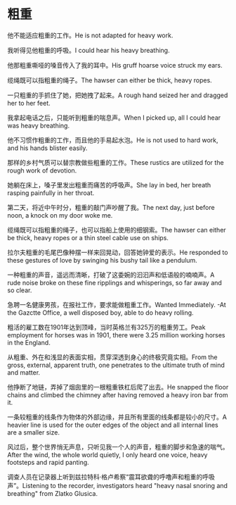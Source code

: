 # 粗重

<p><span class="chinese">他不能适应粗重的工作。</span><span class="english">He is not adapted for heavy work.</span></p>

<p><span class="chinese">我听得见他粗重的呼吸。</span><span class="english">I could hear his heavy breathing.</span></p>

<p><span class="chinese">他那粗重嘶哑的嗓音传入了我的耳中。</span><span class="english">His gruff hoarse voice struck my ears.</span></p>

<p><span class="chinese">缆绳既可以指粗重的绳子。</span><span class="english">The hawser can either be thick, heavy ropes.</span></p>

<p><span class="chinese">一只粗重的手抓住了她，把她拽了起来。</span><span class="english">A rough hand seized her and dragged her to her feet.</span></p>

<p><span class="chinese">我拿起电话之后，只能听到粗重的喘息声。</span><span class="english">When I picked up, all I could hear was heavy breathing.</span></p>

<p><span class="chinese">他不习惯作粗重的工作，而且他的手易起水泡。</span><span class="english">He is not used to hard work, and his hands blister easily.</span></p>

<p><span class="chinese">那样的乡村气质可以替宗教做些粗重的工作。</span><span class="english">These rustics are utilized for the rough work of devotion.</span></p>

<p><span class="chinese">她躺在床上，嗓子里发出粗重而痛苦的呼吸声。</span><span class="english">She lay in bed, her breath rasping painfully in her throat.</span></p>

<p><span class="chinese">第二天，将近中午时分，粗重的敲门声吵醒了我。</span><span class="english">The next day, just before noon, a knock on my door woke me.</span></p>

<p><span class="chinese">缆绳既可以指粗重的绳子，也可以指船上使用的细钢索。</span><span class="english">The hawser can either be thick, heavy ropes or a thin steel cable use on ships.</span></p>

<p><span class="chinese">拉尔夫粗重的毛尾巴像种摆一样来回晃动，回答她钟爱的表示。</span><span class="english">He responded to these gestures of love by swinging his bushy tail like a pendulum.</span></p>

<p><span class="chinese">一种粗重的声音，遥远而清晰，打破了这委婉的汩汩声和低语般的喃喃声。</span><span class="english">A rude noise broke on these fine ripplings and whisperings, so far away and so clear.</span></p>

<p><span class="chinese">急聘一名健康男孩，在报社工作，要求能做粗重工作。</span><span class="english">Wanted Immediately. -At the Gazctte Office, a well disposed boy, able to do heavy rolling.</span></p>

<p><span class="chinese">粗活的雇工数在1901年达到顶峰，当时英格兰有325万的粗重劳工。</span><span class="english">Peak employment for horses was in 1901, there were 3.25 million working horses in the England.</span></p>

<p><span class="chinese">从粗重、外在和浅显的表面实相，贯穿深透到身心的终极究竟实相。</span><span class="english">From the gross, external, apparent truth, one penetrates to the ultimate truth of mind and matter.</span></p>

<p><span class="chinese">他挣断了地链，弄掉了烟囱里的一根粗重铁杠后爬了出去。</span><span class="english">He snapped the floor chains and climbed the chimney after having removed a heavy iron bar from it.</span></p>

<p><span class="chinese">一条较粗重的线条作为物体的外部边缘，并且所有里面的线条都是较小的尺寸。</span><span class="english">A heavier line is used for the outer edges of the object and all internal lines are a smaller size.</span></p>

<p><span class="chinese">风过后，整个世界悄无声息，只听见我一个人的声音，粗重的脚步和急速的喘气。</span><span class="english">After the wind, the whole world quietly, I only heard one voice, heavy footsteps and rapid panting.</span></p>

<p><span class="chinese">调查人员在记录器上听到兹拉特科·格卢希察“震耳欲聋的呼噜声和粗重的呼吸声”。</span><span class="english">Listening to the recorder, investigators heard "heavy nasal snoring and breathing" from Zlatko Glusica.</span></p>

